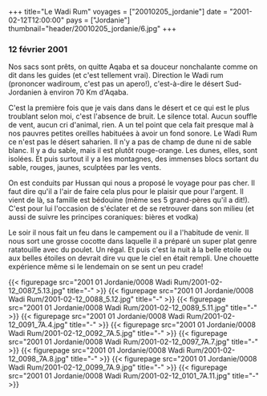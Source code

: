 +++
title="Le Wadi Rum"
voyages = ["20010205_jordanie"]
date = "2001-02-12T12:00:00"
pays = ["Jordanie"]
thumbnail="header/20010205_jordanie/6.jpg"
+++
### 12 février 2001

Nos sacs sont prêts, on quitte Aqaba et sa douceur nonchalante
comme on dit dans les guides (et c'est tellement vrai). Direction
le Wadi rum (prononcer wadiroum, c'est pas un apero!), c'est-à-dire
le désert Sud-Jordanien à environ 70 Km d'Aqaba. 

C'est la première fois que je vais dans dans le désert et
ce qui est le plus troublant selon moi, c'est l'absence de
bruit. Le silence total. Aucun souffle de vent, aucun cri
d'animal, rien. A un tel point que cela fait presque mal à
nos pauvres petites oreilles habituées à avoir un fond sonore.
Le Wadi Rum ce n'est pas le désert saharien. Il n'y a pas
de champ de dune ni de sable blanc. Il y a du sable, mais
il est plutôt rouge-orange. Les dunes, elles, sont isolées.
Et puis surtout il y a les montagnes, des immenses blocs sortant
du sable, rouges, jaunes, sculptées par les vents. 

On est conduits par Hussan qui nous a proposé le voyage pour
pas cher. Il faut dire qu'il a l'air de faire cela plus pour
le plaisir que pour l'argent. Il vient de là, sa famille est
bédouine (même ses 5 grand-pères qu'il a dit!). C'est pour
lui l'occasion de s'éclater et de se retrouver dans son milieu
(et aussi de suivre les principes coraniques: bières et vodka)


Le soir il nous fait un feu dans le campement ou il a l'habitude
de venir. Il nous sort une grosse cocotte dans laquelle il
a préparé un super plat genre ratatouille avec du poulet.
Un régal. Et puis c'est la nuit à la belle etoile ou aux belles
étoiles on devrait dire vu que le ciel en était rempli. Une
chouette expérience même si le lendemain on se sent un peu
crade! 


<div id="TOTO">{{< figurepage src="2001 01 Jordanie/0008 Wadi Rum/2001-02-12_0087_5.13.jpg" title="-"  >}}
{{< figurepage src="2001 01 Jordanie/0008 Wadi Rum/2001-02-12_0088_5.12.jpg" title="-"  >}}
{{< figurepage src="2001 01 Jordanie/0008 Wadi Rum/2001-02-12_0089_5.11.jpg" title="-"  >}}
{{< figurepage src="2001 01 Jordanie/0008 Wadi Rum/2001-02-12_0091_7A.4.jpg" title="-"  >}}
{{< figurepage src="2001 01 Jordanie/0008 Wadi Rum/2001-02-12_0092_7A.5.jpg" title="-"  >}}
{{< figurepage src="2001 01 Jordanie/0008 Wadi Rum/2001-02-12_0097_7A.7.jpg" title="-"  >}}
{{< figurepage src="2001 01 Jordanie/0008 Wadi Rum/2001-02-12_0098_7A.8.jpg" title="-"  >}}
{{< figurepage src="2001 01 Jordanie/0008 Wadi Rum/2001-02-12_0099_7A.9.jpg" title="-"  >}}
{{< figurepage src="2001 01 Jordanie/0008 Wadi Rum/2001-02-12_0101_7A.11.jpg" title="-"  >}}
</DIV>

